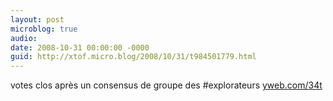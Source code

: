 ```yaml
---
layout: post
microblog: true
audio: 
date: 2008-10-31 00:00:00 -0000
guid: http://xtof.micro.blog/2008/10/31/t984501779.html
---
```

votes clos après un consensus de groupe des #explorateurs [yweb.com/34t](http://yweb.com/34t)
